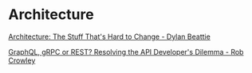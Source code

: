 # Architecture

[Architecture: The Stuff That's Hard to Change - Dylan Beattie](https://www.youtube.com/watch?v=3LtQWxhqjqI)

[GraphQL, gRPC or REST? Resolving the API Developer's Dilemma - Rob Crowley](https://www.youtube.com/watch?v=l_P6m3JTyp0)
